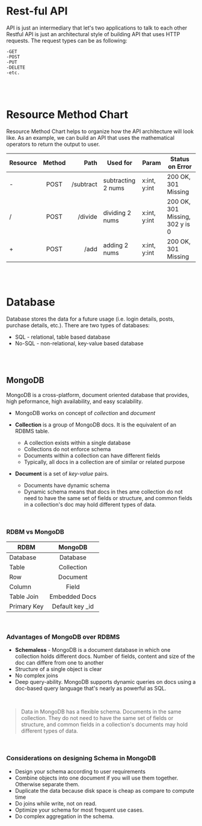 # Rest-ful API

API is just an intermediary that let's two applications to talk to each other
Restful API is just an architectural style of building API that uses HTTP requests. The request types can be as following:

    -GET
    -POST
    -PUT
    -DELETE
    -etc.
<br/>
<br/>

# Resource Method Chart
Resource Method Chart helps to organize how the API architecture will look like.
As an example, we can build an API that uses the mathematical operators to return the output to user.

| Resource      | Method        | Path  | Used for      | Param        | Status on Error | 
| ------------- |:-------------:| -----:| --------------| -----------  | --------------- |
| -             | POST          | /subtract| subtracting 2 nums | x:int, y:int | 200 OK, 301 Missing |
| /             | POST          | /divide  | dividing 2 nums | x:int, y:int | 200 OK, 301 Missing, 302 y is 0 |
| +             | POST          | /add  | adding 2 nums | x:int, y:int | 200 OK, 301 Missing |

<br/>
<br/>


# Database
Database stores the data for a future usage (i.e. login details, posts, purchase details, etc.).
There are two types of databases:

* SQL - relational, table based database
* No-SQL - non-relational, key-value based database

<br/>
<br/>

## MongoDB

MongoDB is a cross-platform, document oriented database that provides, high peformance, high availability, and easy scalability. 
* MongoDB works on concept of _collection_ and _document_
* **Collection** is a group of MongoDB docs. It is the equivalent of an RDBMS table. 
    * A collection exists within a single database
    * Collections do not enforce schema
    * Documents within a collection can have different fields
    * Typically, all docs in a collection are of similar or related purpose

* **Document** is a set of _key-value_ pairs. 
    * Documents have dynamic schema
    * Dynamic schema means that docs in thes ame collection do not need to have the same set of fields or structure, and common fields in a collection's doc may hold different types of data.

<br/>

### RDBM vs MongoDB
| RDBM          | MongoDB           | 
| ------------- |:-----------------:| 
| Database      | Database          | 
| Table         | Collection        |
| Row           | Document          | 
| Column        | Field             | 
| Table Join    | Embedded Docs     | 
| Primary Key   | Default key _id   | 

<br/>

### Advantages of MongoDB over RDBMS
* **Schemaless** - MongoDB is a document database in which one collection holds different docs. Number of fields, content and size of the doc can differe from one to another
* Structure of a single object is clear
* No complex joins
* Deep query-ability. MongoDB supports dynamic queries on docs using a doc-based query language that's nearly as powerful as SQL. 

<br/>

> Data in MongoDB has a flexible schema. Documents in the same collection. They do not need to have the same set of fields or structure, and common fields in a collection's documents may hold different types of data.

<br/>

### Considerations on designing Schema in MongoDB
* Design your schema according to user requirements
* Combine objects into one document if you will use them together. Otherwise separate them.
* Duplicate the data because disk space is  cheap as compare to compute time
* Do joins while write, not on read.
* Optimize your schema for most frequent use cases.
* Do complex aggregation in the schema.

